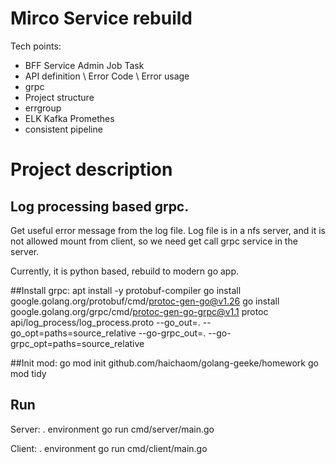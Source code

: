# Mirco Service rebuild

Tech points:
-   BFF Service Admin Job Task
- API definition \ Error Code \ Error usage
- grpc 
- Project structure 
- errgroup
- ELK Kafka Promethes
- consistent pipeline

# Project description

## Log processing based grpc.

Get useful error message from the log file. Log file is in a nfs server, and it is
not allowed mount from client, so we need get call grpc service in the server.

Currently, it is python based, rebuild to modern go app.


##Install grpc:
apt install -y protobuf-compiler
go install google.golang.org/protobuf/cmd/protoc-gen-go@v1.26
go install google.golang.org/grpc/cmd/protoc-gen-go-grpc@v1.1
protoc api/log_process/log_process.proto --go_out=. --go_opt=paths=source_relative --go-grpc_out=. --go-grpc_opt=paths=source_relative

##Init mod:
go mod init github.com/haichaom/golang-geeke/homework
go mod tidy


## Run
Server:
. environment
go run cmd/server/main.go


Client:
. environment
go run cmd/client/main.go
